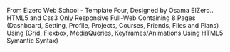 From Elzero Web School - Template Four, Designed by Osama ElZero..
HTML5 and Css3 Only 
Responsive Full-Web 
Containing 8 Pages (Dashboard, Setting, Profile, Projects, Courses, Friends, Files and Plans)
Using (Grid, Flexbox, MediaQueries, Keyframes/Animations Using HTML5 Symantic Syntax)
